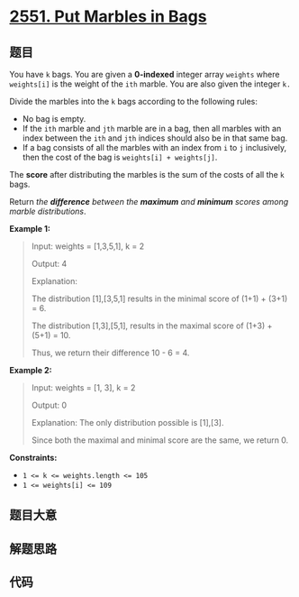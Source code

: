 # [2551. Put Marbles in Bags](https://leetcode.com/problems/put-marbles-in-bags/)

## 题目

You have `k` bags. You are given a **0-indexed** integer array `weights` where
`weights[i]` is the weight of the `ith` marble. You are also given the integer
`k.`

Divide the marbles into the `k` bags according to the following rules:

  * No bag is empty.
  * If the `ith` marble and `jth` marble are in a bag, then all marbles with an index between the `ith` and `jth` indices should also be in that same bag.
  * If a bag consists of all the marbles with an index from `i` to `j` inclusively, then the cost of the bag is `weights[i] + weights[j]`.

The **score** after distributing the marbles is the sum of the costs of all
the `k` bags.

Return _the **difference** between the **maximum** and **minimum** scores
among marble distributions_.



**Example 1:**

> Input: weights = [1,3,5,1], k = 2
> 
> Output: 4
> 
> Explanation: 
> 
> The distribution [1],[3,5,1] results in the minimal score of (1+1) + (3+1) = 6. 
> 
> The distribution [1,3],[5,1], results in the maximal score of (1+3) + (5+1) = 10. 
> 
> Thus, we return their difference 10 - 6 = 4.

**Example 2:**

> Input: weights = [1, 3], k = 2
> 
> Output: 0
> 
> Explanation: The only distribution possible is [1],[3]. 
> 
> Since both the maximal and minimal score are the same, we return 0.

**Constraints:**

  * `1 <= k <= weights.length <= 105`
  * `1 <= weights[i] <= 109`


## 题目大意

## 解题思路

## 代码

```javascript

```


